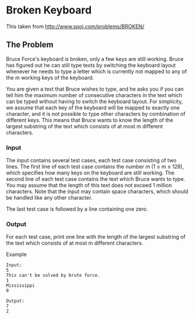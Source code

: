 Broken Keyboard
===============

This taken from http://www.spoj.com/problems/BROKEN/

The Problem
-----------

Bruce Force's keyboard is broken, only a few keys are still working. Bruce has figured out he can still type texts by switching the keyboard layout whenever he needs to type a letter which is currently not mapped to any of the m working keys of the keyboard.

You are given a text that Bruce wishes to type, and he asks you if you can tell him the maximum number of consecutive characters in the text which can be typed without having to switch the keyboard layout. For simplicity, we assume that each key of the keyboard will be mapped to exactly one character, and it is not possible to type other characters by combination of different keys. This means that Bruce wants to know the length of the largest substring of the text which consists of at most m different characters.

### Input

The input contains several test cases, each test case consisting of two lines. The first line of each test case contains the number m (1 ≤ m ≤ 128), which specifies how many keys on the keyboard are still working. The second line of each test case contains the text which Bruce wants to type. You may assume that the length of this text does not exceed 1 million characters. Note that the input may contain space characters, which should be handled like any other character.

The last test case is followed by a line containing one zero.

### Output

For each test case, print one line with the length of the largest substring of the text which consists of at most m different characters.

Example
```
Input:
5
This can't be solved by brute force.
1
Mississippi
0

Output:
7
2
```